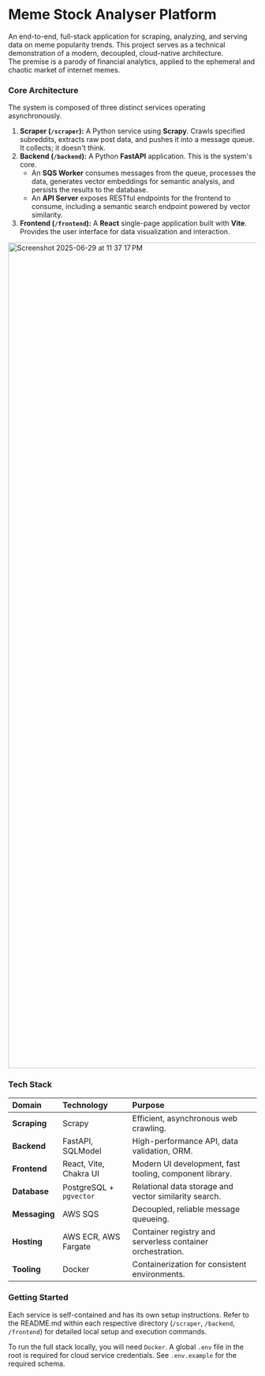 # **Meme Stock Analyser Platform**

An end-to-end, full-stack application for scraping, analyzing, and serving data on meme popularity trends. This project serves as a technical demonstration of a modern, decoupled, cloud-native architecture.  
The premise is a parody of financial analytics, applied to the ephemeral and chaotic market of internet memes.

### **Core Architecture**

The system is composed of three distinct services operating asynchronously.

1. **Scraper (`/scraper`):** A Python service using **Scrapy**. Crawls specified subreddits, extracts raw post data, and pushes it into a message queue. It collects; it doesn't think.  
2. **Backend (`/backend`):** A Python **FastAPI** application. This is the system's core.  
   * An **SQS Worker** consumes messages from the queue, processes the data, generates vector embeddings for semantic analysis, and persists the results to the database.  
   * An **API Server** exposes RESTful endpoints for the frontend to consume, including a semantic search endpoint powered by vector similarity.  
3. **Frontend (`/frontend`):** A **React** single-page application built with **Vite**. Provides the user interface for data visualization and interaction.

<img width="1675" alt="Screenshot 2025-06-29 at 11 37 17 PM" src="https://github.com/user-attachments/assets/73322bff-2584-476a-a52e-8a28e02b622f" />

### **Tech Stack**

| Domain | Technology | Purpose |
| :---- | :---- | :---- |
| **Scraping** | Scrapy | Efficient, asynchronous web crawling. |
| **Backend** | FastAPI, SQLModel | High-performance API, data validation, ORM. |
| **Frontend** | React, Vite, Chakra UI | Modern UI development, fast tooling, component library. |
| **Database** | PostgreSQL \+ `pgvector` | Relational data storage and vector similarity search. |
| **Messaging** | AWS SQS | Decoupled, reliable message queueing. |
| **Hosting** | AWS ECR, AWS Fargate | Container registry and serverless container orchestration. |
| **Tooling** | Docker | Containerization for consistent environments. |

### **Getting Started**

Each service is self-contained and has its own setup instructions. Refer to the README.md within each respective directory (`/scraper`, `/backend`, `/frontend`) for detailed local setup and execution commands. 

To run the full stack locally, you will need `Docker`. A global `.env` file in the root is required for cloud service credentials. See `.env.example` for the required schema.
